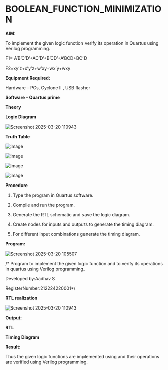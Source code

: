 # BOOLEAN_FUNCTION_MINIMIZATION

**AIM:**

To implement the given logic function verify its operation in Quartus using Verilog programming.

F1= A’B’C’D’+AC’D’+B’CD’+A’BCD+BC’D 

F2=xy’z+x’y’z+w’xy+wx’y+wxy

**Equipment Required:**

Hardware – PCs, Cyclone II , USB flasher

**Software – Quartus prime**

**Theory**

**Logic Diagram**

![Screenshot 2025-03-20 110943](https://github.com/user-attachments/assets/2c415483-0aa4-4e7f-b47b-5aa67d0b2a9a)

**Truth Table**

![image](https://github.com/user-attachments/assets/6a9a6032-69a0-4c01-b008-365493a709d4)

![image](https://github.com/user-attachments/assets/f265cd6b-948b-4b66-875a-7bb343b56d1f)


![image](https://github.com/user-attachments/assets/5634d828-1f09-42b7-a469-667e6aaf3663)

![image](https://github.com/user-attachments/assets/b393e135-ab93-4cc3-95bc-acc5edcdb96a)


**Procedure**

1.	Type the program in Quartus software.

2.	Compile and run the program.

3.	Generate the RTL schematic and save the logic diagram.

4.	Create nodes for inputs and outputs to generate the timing diagram.

5.	For different input combinations generate the timing diagram.


**Program:**

![Screenshot 2025-03-20 105507](https://github.com/user-attachments/assets/3cca7d9c-f859-438a-a624-9d0bfdd0198a)

/* Program to implement the given logic function and to verify its operations in quartus using Verilog programming. 

Developed by:Aadhav S

RegisterNumber:212224220001*/


**RTL realization**

![Screenshot 2025-03-20 110943](https://github.com/user-attachments/assets/7eb14368-f55d-4e11-af82-89c1500dfa61)


**Output:**


**RTL**

**Timing Diagram**

**Result:**

Thus the given logic functions are implemented using and their operations are verified using Verilog programming.

